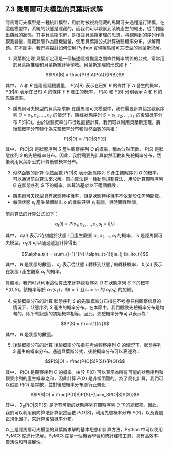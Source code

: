 ## 7.3 隱馬爾可夫模型的貝葉斯求解

隱馬爾可夫模型是一種統計模型，用於對被視為隱藏的馬爾可夫過程進行建模。在這個模型中，系統的狀態是隱藏的，而我們可以觀察到系統產生的輸出，從而推斷出隱藏的狀態。其中貝葉斯求解，是根據貝葉斯定理的思想，將觀察到的序列作為觀測變量，隱藏狀態作為隨機變量，使用貝葉斯公式計算後驗機率分布，求解問題。在本節中，我們將探討如何使用 Python 實現隱馬爾可夫模型的貝葉斯求解。

1. 貝葉斯定理
貝葉斯定理是一個描述隨機變量之間條件概率關係的公式，常常用於貝葉斯推理和貝葉斯統計等領域。貝葉斯定理的形式如下：

$$P(A|B) = \frac{P(B|A)P(A)}{P(B)}$$

其中， $A$ 和 $B$ 是兩個隨機變量， $P(A|B)$ 表示在已知 $B$ 的條件下 $A$ 發生的概率， $P(B|A)$ 表示在已知 $A$ 的條件下 $B$ 發生的概率， $P(A)$ 和 $P(B)$ 分別表示 $A$ 和 $B$ 的先驗概率。

2. 隱馬爾可夫模型的貝葉斯求解
在隱馬爾可夫模型中，我們需要計算給定觀察序列 $O = o_1,o_2,\dots,o_T$ 的情況下，隱藏狀態序列 $S = s_1,s_2,\dots,s_T$ 的後驗概率分布 $P(S|O)$。由於後驗概率分布很難直接計算，我們可以利用貝葉斯定理，將後驗概率分布轉化為先驗概率分布和似然函數的乘積：

$$P(S|O) \propto P(O|S)P(S)$$

其中， $P(O|S)$ 是狀態序列 $S$ 產生觀察序列 $O$ 的概率，稱為似然函數， $P(S)$ 是狀態序列 $S$ 的先驗概率分布。因此，我們需要先計算似然函數和先驗概率分布，然後利用貝葉斯公式計算後驗概率分布。

3. 似然函數的計算
似然函數 $P(O|S)$ 表示狀態序列 $S$ 產生觀察序列 $O$ 的概率，可以通過前向算法來求解。前向算法是一種動態規劃算法，用於計算觀察序列 $O$ 在狀態序列 $S$ 下的概率。該算法基於以下兩個假設：

- 隱馬爾可夫模型具有狀態轉移機率，但是狀態轉移機率不依賴於任何時間戳。
- 每個狀態 $s_i$ 產生某個輸出 o 的機率只與 $s_i$ 有關，與時間戳無關。

前向算法的計算公式如下：

$$\alpha_t(i) = P(o_1,o_2,\dots,o_t,s_t=i|\lambda)$$

其中， $\alpha_t(i)$ 表示$t$時刻處於狀態 $i$ 且產生觀察 $o_1,o_2,\dots,o_t$ 的概率， $\lambda$ 是隱馬爾可夫模型。$\alpha_t(i)$ 可以通過遞迴計算得出：

$$\alpha_t(i) = \sum_{j=1}^{N}{\alpha_{t-1}(j)a_{ji}b_i(o_t)}$$

其中， $N$ 是狀態的數量， $a_{ji}$ 表示從狀態 $i$ 轉移到狀態 $j$ 的轉移機率， $b_i(o_t)$ 表示在狀態 $i$ 產生觀察 $o_t$ 的概率。

具體地，我們可以利用這個算法來計算觀察序列 $O$ 在狀態序列 $S$ 下的概率 $P(O|S)$。該概率等於 $\alpha_T(s_T)$，即$t = T$ 且$s_t = s_T$ 的 $\alpha_t(s_t)$ 的加總。

4. 先驗概率分布的計算
狀態序列 $S$ 的先驗概率分布指在不考慮任何觀察信息的情況下，狀態序列 $S$ 產生的概率分布。在本節中，我們假設先驗概率分布是均勻的，即所有狀態的初始概率相等。因此，先驗概率分布可以表示為：

$$P(S) = \frac{1}{N}$$

其中， $N$ 是狀態的數量。

5. 後驗概率分布的計算
後驗概率分布指在考慮觀察序列 $O$ 的情況下，狀態序列 $S$ 產生的概率分布。通過貝葉斯公式，後驗概率分布可以表述為：

$$P(S|O) = \frac{P(O|S)P(S)}{P(O)}$$

其中， $P(O)$ 是觀察序列 $O$ 的概率。由於 $P(O)$ 可以表示為所有可能的狀態序列和觀察序列的產生概率之和，因此計算 $P(O)$ 是非常困難的。為了簡化計算，我們可以假設 $P(O)$ 是常數，並對後驗概率分布進行正規化：

$$P(S|O) = \frac{P(O|S)P(S)}{\sum_SP(O|S)P(S)}$$

其中， $\sum_SP(O|S)P(S)$ 是所有可能的狀態序列在觀察序列 $O$ 下的總概率。因此，我們可以利用前向算法計算似然函數 $P(O|S)$，利用先驗概率分布 $P(S)$，以及壹個正規化因子，來計算後驗概率分布。

以上是隱馬爾可夫模型的貝葉斯求解的基本思想和計算方法，Python 中可以使用 PyMC3 库進行求解。PyMC3 库是一個機器學習和統計建模工具，具有高效率、靈活性和可擴展性。